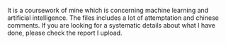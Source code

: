 It is a  coursework of mine which is concerning machine learning and artificial intelligence. The files includes a lot of attemptation and chinese comments. If you are looking for a systematic details about what I have done, please check the report I upload.

